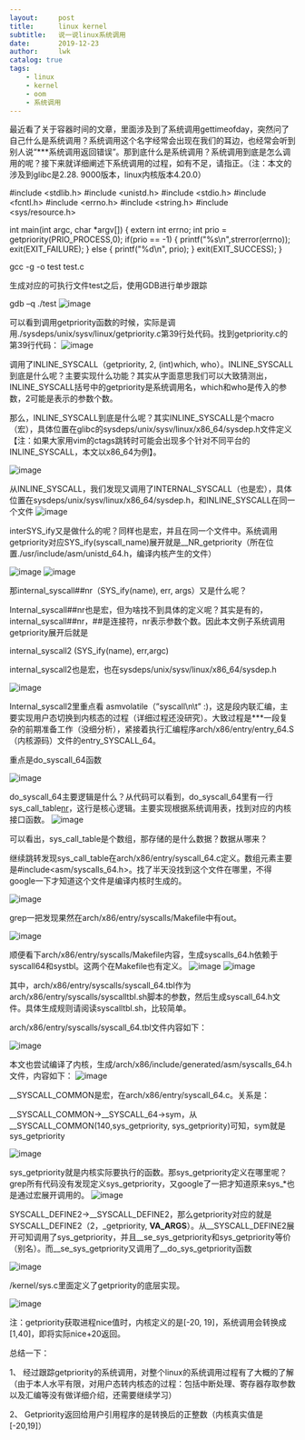 ```yaml
---
layout:     post
title:      linux kernel
subtitle:   说一说linux系统调用
date:       2019-12-23
author:     lwk
catalog: true
tags:
    - linux
    - kernel
    - oom
    - 系统调用
---
```

最近看了关于容器时间的文章，里面涉及到了系统调用gettimeofday，突然问了自己什么是系统调用？系统调用这个名字经常会出现在我们的耳边，也经常会听到别人说“***系统调用返回错误”。那到底什么是系统调用？系统调用到底是怎么调用的呢？接下来就详细阐述下系统调用的过程，如有不足，请指正。（注：本文的涉及到glibc是2.28. 9000版本，linux内核版本4.20.0）

#include <stdlib.h>
#include <unistd.h>
#include <stdio.h>
#include <fcntl.h>
#include <errno.h>
#include <string.h>
#include <sys/resource.h>
 
int
main(int argc, char *argv[])
{
   extern int errno;
   int prio = getpriority(PRIO_PROCESS,0);
    if(prio == -1)
    {
         printf("%s\n",strerror(errno));
         exit(EXIT_FAILURE);
    }
   else
    {
             printf("%d\n", prio);
    }
   exit(EXIT_SUCCESS);
}

gcc -g -o test test.c

生成对应的可执行文件test之后，使用GDB进行单步跟踪

gdb –q ./test
![image](https://user-images.githubusercontent.com/36918717/176694596-ee07af7a-291f-4b2e-b792-57cab44ec5cf.png)





可以看到调用getpriority函数的时候，实际是调用./sysdeps/unix/sysv/linux/getpriority.c第39行处代码。找到getpriority.c的第39行代码：
![image](https://user-images.githubusercontent.com/36918717/176694645-604f1787-3c87-4ce0-b98e-098e64064790.png)







调用了INLINE_SYSCALL（getpriority, 2, (int)which, who）。INLINE_SYSCALL到底是什么呢？主要实现什么功能？其实从字面意思我们可以大致猜测出，INLINE_SYSCALL括号中的getpriority是系统调用名，which和who是传入的参数，2可能是表示的参数个数。

那么，INLINE_SYSCALL到底是什么呢？其实INLINE_SYSCALL是个macro（宏），具体位置在glibc的sysdeps/unix/sysv/linux/x86_64/sysdep.h文件定义【注：如果大家用vim的ctags跳转时可能会出现多个针对不同平台的INLINE_SYSCALL，本文以x86_64为例】。

![image](https://user-images.githubusercontent.com/36918717/176694699-0c914411-8509-4800-8498-110a41553ad2.png)






从INLINE_SYSCALL，我们发现又调用了INTERNAL_SYSCALL（也是宏），具体位置在sysdeps/unix/sysv/linux/x86_64/sysdep.h，和INLINE_SYSCALL在同一个文件
![image](https://user-images.githubusercontent.com/36918717/176694731-612397ad-b576-4d38-baa0-48ea41825aef.png)







 

interSYS_ify又是做什么的呢？同样也是宏，并且在同一个文件中。系统调用getpriority对应SYS_ify(syscall_name)展开就是__NR_getpriority（所在位置./usr/include/asm/unistd_64.h，编译内核产生的文件）

 ![image](https://user-images.githubusercontent.com/36918717/176694754-a3509a0e-4da1-4363-bd66-e7ca0a520626.png)
![image](https://user-images.githubusercontent.com/36918717/176694781-df7ca2b2-120d-4f51-9254-c43929f2254b.png)












那internal_syscall##nr（SYS_ify(name), err, args）又是什么呢？

Internal_syscall##nr也是宏，但为啥找不到具体的定义呢？其实是有的，internal_syscall##nr，##是连接符，nr表示参数个数。因此本文例子系统调用getpriority展开后就是

internal_syscall2 (SYS_ify(name), err,argc)

internal_syscall2也是宏，也在sysdeps/unix/sysv/linux/x86_64/sysdep.h

![image](https://user-images.githubusercontent.com/36918717/176694875-cc0a56f1-b39a-480b-ae52-59b0367beb9c.png)


 





Internal_syscall2里重点看 asmvolatile（”syscall\n\t” :)，这是段内联汇编，主要实现用户态切换到内核态的过程（详细过程还没研究）。大致过程是***一段复杂的前期准备工作（没细分析），紧接着执行汇编程序arch/x86/entry/entry_64.S（内核源码）文件的entry_SYSCALL_64。

重点是do_syscall_64函数

 ![image](https://user-images.githubusercontent.com/36918717/176694928-b5ba99ad-fec3-452a-bcee-904b523765e1.png)








do_syscall_64主要逻辑是什么？从代码可以看到，do_syscall_64里有一行sys_call_table[nr](regs)，这行是核心逻辑。主要实现根据系统调用表，找到对应的内核接口函数。
![image](https://user-images.githubusercontent.com/36918717/176694969-11d5fd3b-57fb-45e3-a613-225615de35f4.png)







可以看出，sys_call_table是个数组，那存储的是什么数据？数据从哪来？

继续跳转发现sys_call_table在arch/x86/entry/syscall_64.c定义。数组元素主要是#include<asm/syscalls_64.h>。找了半天没找到这个文件在哪里，不得google一下才知道这个文件是编译内核时生成的。

![image](https://user-images.githubusercontent.com/36918717/176695013-6f06fac5-0dda-48ba-9dba-3f2e84e70eaf.png)






grep一把发现果然在arch/x86/entry/syscalls/Makefile中有out。

![image](https://user-images.githubusercontent.com/36918717/176695041-fd14d885-e1ad-439c-ae21-967370cc0aea.png)






顺便看下arch/x86/entry/syscalls/Makefile内容，生成syscalls_64.h依赖于syscall64和systbl。这两个在Makefile也有定义。
![image](https://user-images.githubusercontent.com/36918717/176695071-f1add270-8c7a-40e8-b2ab-e0e46541b304.png)
![image](https://user-images.githubusercontent.com/36918717/176695097-1ac9b683-26e2-4d5c-b259-565123d4dce4.png)











其中，arch/x86/entry/syscalls/syscall_64.tbl作为arch/x86/entry/syscalls/syscalltbl.sh脚本的参数，然后生成syscall_64.h文件。具体生成规则请阅读syscalltbl.sh，比较简单。

arch/x86/entry/syscalls/syscall_64.tbl文件内容如下：

![image](https://user-images.githubusercontent.com/36918717/176695123-4b88d795-ce59-4baa-ab2f-3933acbdd20a.png)


 





本文也尝试编译了内核，生成/arch/x86/include/generated/asm/syscalls_64.h文件，内容如下：
![image](https://user-images.githubusercontent.com/36918717/176695147-b57986b4-144a-489d-9cae-6fda853d9421.png)



 





__SYSCALL_COMMON是宏，在arch/x86/entry/syscall_64.c。关系是：

__SYSCALL_COMMON->__SYSCALL_64->sym，从__SYSCALL_COMMON(140,sys_getpriority, sys_getpriority)可知，sym就是sys_getpriority

![image](https://user-images.githubusercontent.com/36918717/176695166-9bdb7cc0-8ad8-400f-a758-eb7a1ddaad6a.png)




sys_getpriority就是内核实际要执行的函数。那sys_getpriority定义在哪里呢？grep所有代码没有发现定义sys_getpriority，又google了一把才知道原来sys_*也是通过宏展开调用的。
![image](https://user-images.githubusercontent.com/36918717/176695195-fe9ac358-9ce4-4179-addd-3f53083c4503.png)



 





SYSCALL_DEFINE2->__SYSCALL_DEFINE2，那么getpriority对应的就是SYSCALL_DEFINE2（2，_getpriority, __VA_ARGS__）。从__SYSCALL_DEFINE2展开可知调用了sys_getpriority，并且__se_sys_getpriority和sys_getpriority等价（别名）。而__se_sys_getpriority又调用了__do_sys_getpriority函数

![image](https://user-images.githubusercontent.com/36918717/176695233-d0a2f534-a298-4461-a58f-d6169ecf5736.png)


 





/kernel/sys.c里面定义了getpriority的底层实现。

![image](https://user-images.githubusercontent.com/36918717/176695287-ab4d8097-e4aa-4301-8771-d6922fc0642a.png)






注：getpriority获取进程nice值时，内核定义的是[-20, 19]，系统调用会转换成[1,40]，即将实际nice+20返回。

 

 

总结一下：

1、  经过跟踪getpriority的系统调用，对整个linux的系统调用过程有了大概的了解（由于本人水平有限，对用户态转内核态的过程：包括中断处理、寄存器存取参数以及汇编等没有做详细介绍，还需要继续学习）

2、  Getpriority返回给用户引用程序的是转换后的正整数（内核真实值是[-20,19]）

 
